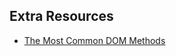 ## Extra Resources
- [The Most Common DOM Methods](https://christianheilmann.com/stuff/JavaScript-DOM-Cheatsheet.pdf)
